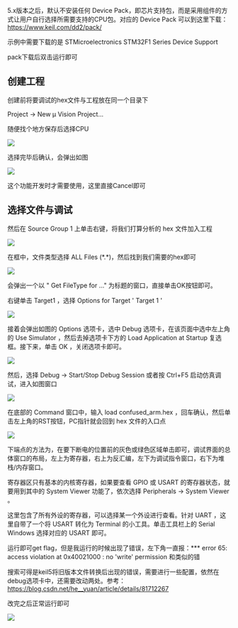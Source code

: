 5.x版本之后，默认不安装任何 Device Pack，即芯片支持包，而是采用组件的方式让用户自行选择所需要支持的CPU包。对应的 Device Pack 可以到这里下载：https://www.keil.com/dd2/pack/

示例中需要下载的是 STMicroelectronics STM32F1 Series Device Support

pack下载后双击运行即可

## 创建工程

创建前将要调试的hex文件与工程放在同一个目录下

Project -> New μ Vision Project...

随便找个地方保存后选择CPU

![](https://space.0bs3rver.workers.dev/0bs3rver/Picture/master//blogimg/SDK-使用-1.png)

选择完毕后确认，会弹出如图

![](https://space.0bs3rver.workers.dev/0bs3rver/Picture/master//blogimg/SDK-使用-2.png)

这个功能开发时才需要使用，这里直接Cancel即可

## 选择文件与调试

然后在 Source Group 1 上单击右键，将我们打算分析的 hex 文件加入工程

![](https://space.0bs3rver.workers.dev/0bs3rver/Picture/master//blogimg/SDK-使用-3.png)

在框中，文件类型选择 ALL Files (*.\*)，然后找到我们需要的hex即可

![](https://space.0bs3rver.workers.dev/0bs3rver/Picture/master//blogimg/SDK-使用-4.png)

会弹出一个以 " Get FileType for ..." 为标题的窗口，直接单击OK按钮即可。

右键单击 Target1 ，选择 Options for Target ' Target 1 '

![](https://space.0bs3rver.workers.dev/0bs3rver/Picture/master//blogimg/SDK-使用-5.png)

接着会弹出如图的 Options 选项卡，选中 Debug 选项卡，在该页面中选中左上角的 Use Simulator ，然后去掉选项卡下方的 Load Application at Startup 复选框。接下来，单击 OK ，关闭选项卡即可。

![](https://space.0bs3rver.workers.dev/0bs3rver/Picture/master//blogimg/SDK-使用-6.png)

然后，选择 Debug -> Start/Stop Debug Session 或者按 Ctrl+F5 启动仿真调试，进入如图窗口

![](https://space.0bs3rver.workers.dev/0bs3rver/Picture/master//blogimg/SDK-使用-7.png)

在底部的 Command 窗口中，输入 load confused_arm.hex ，回车确认，然后单击左上角的RST按钮，PC指针就会回到 hex 文件的入口点

![](https://space.0bs3rver.workers.dev/0bs3rver/Picture/master//blogimg/SDK-使用-8.png)

下端点的方法为，在要下断电的位置前的灰色或绿色区域单击即可，调试界面的总体窗口的布局，左上为寄存器，右上为反汇编，左下为调试指令窗口，右下为堆栈/内存窗口。

寄存器区只有基本的内核寄存器，如果要查看 GPIO 或 USART 的寄存器状态，就要用到其中的 System Viewer 功能了，依次选择 Peripherals -> System Viewer 。

这里包含了所有外设的寄存器，可以选择某一个外设进行查看。针对 UART ，这里自带了一个将 USART 转化为 Terminal 的小工具。单击工具栏上的 Serial Windows 选择对应的 USART 即可。

运行即可get flag，但是我运行的时候出现了错误，左下角一直报：*** error 65: access violation at 0x40021000 : no 'write' permission 和类似的错

搜索可得是keil5将旧版本文件转换后出现的错误，需要进行一些配置，依然在 debug选项卡中，还需要改动两处。参考：https://blog.csdn.net/he__yuan/article/details/81712267

改完之后正常运行即可

![](https://space.0bs3rver.workers.dev/0bs3rver/Picture/master//blogimg/SDK-使用-9.png)